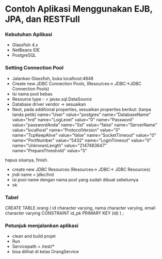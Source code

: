# Contoh Aplikasi Menggunakan EJB, JPA, dan RESTFull

### Kebutuhan Aplikasi
* Glassfish 4.x
* NetBeans IDE
* PostgreSQL

### Setting Connection Pool
* Jalankan Glassfish, buka localhost:4848
* Create new JDBC Connection Pools, (Resources-> JDBC->JDBC Connection Pools)
* Isi nama pool bebas
* Resource type - > javax.sql.DataSource
* Database driver vendor -> sesuaikan
* Next, pada additional properties, sesuaikan properties berikut:
    (tanpa tanda petik)
    name="User" value="postgres"
    name="DatabaseName" value="hrd"
    name="LogLevel" value="0"
    name="Password" value="passwordAnda"
    name="Ssl" value="false"
    name="ServerName" value="localhost"
    name="ProtocolVersion" value="0"
    name="TcpKeepAlive" value="false"
    name="SocketTimeout" value="0"
    name="PortNumber" value="5432"
    name="LoginTimeout" value="0"
    name="UnknownLength" value="2147483647"
    name="PrepareThreshold" value="5"

hapus sisanya, finish.

* create new JDBC Resources (Resources-> JDBC-> JDBC Resources)
* jndi name = jdbc/hrd
* isi pool name dengan nama pool yang sudah dibuat sebelumya
* ok

### Tabel

CREATE TABLE orang 
(
id character varying,
nama character varying,
email character varying
CONSTRAINT id_pk PRIMARY KEY (id)
) ;

### Petunjuk menjalankan aplikasi
* clean and build projet
* Run
* Servicepath = /rest/*
* bisa dilihat di kelas OrangService